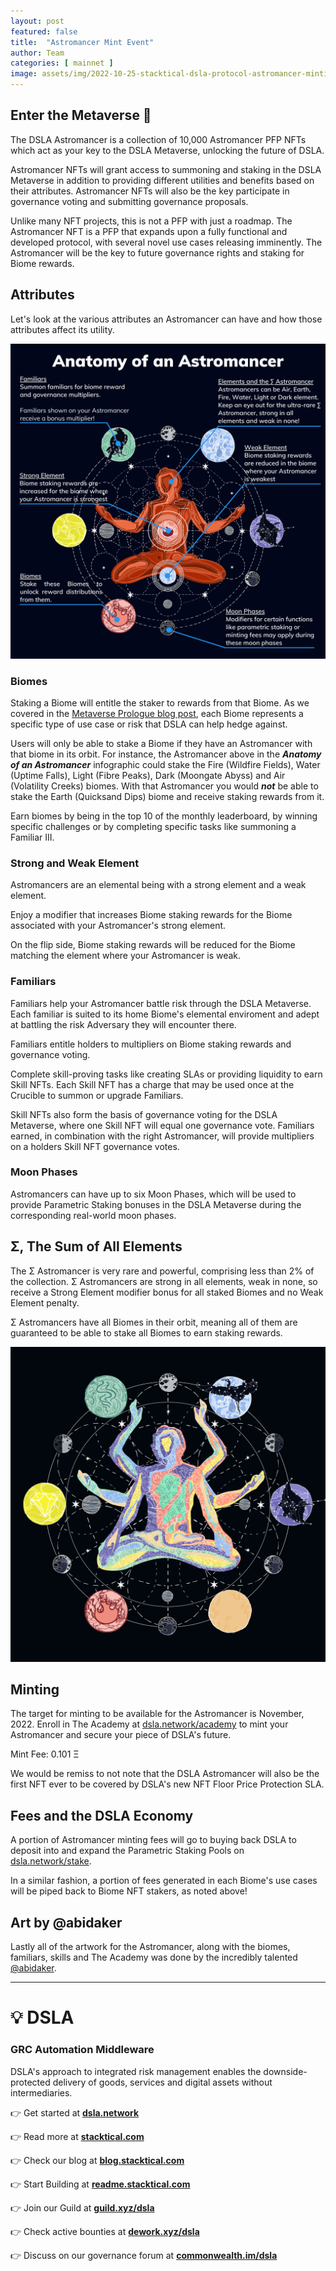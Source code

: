 ```yaml
---
layout: post
featured: false
title:  "Astromancer Mint Event"
author: Team
categories: [ mainnet ]
image: assets/img/2022-10-25-stacktical-dsla-protocol-astromancer-minting-event-blockchain-cryptocurrency-fintech-legaltech-insurtech-itsm-slm-sla-defi-nft.jpg
---
```


## Enter the Metaverse 🔮

The DSLA Astromancer is a collection of 10,000 Astromancer PFP NFTs which act as your key to the DSLA Metaverse, unlocking the future of DSLA. 

Astromancer NFTs will grant access to summoning and staking in the DSLA Metaverse in addition to providing different utilities and benefits based on their attributes. Astromancer NFTs will also be the key participate in governance voting and submitting governance proposals.

Unlike many NFT projects, this is not a PFP with just a roadmap. The Astromancer NFT is a PFP that expands upon a fully functional and developed protocol, with several novel use cases releasing imminently. The Astromancer will be the key to future governance rights and staking for Biome rewards.

## Attributes

Let's look at the various attributes an Astromancer can have and how those attributes affect its utility.

[![Anatomy of an Astromancer](/assets/img/2022-10-25-anatomy-of-an-astromancer.png)](/assets/img/2022-10-25-anatomy-of-an-astromancer)

### Biomes

Staking a Biome will entitle the staker to rewards from that Biome. As we covered in the [Metaverse Prologue blog post](https://blog.stacktical.com/metaverse/nft/2022/03/01/stacktical-dsla-protocol-metaverse-inaugural-nft-mint-blockchain-cryptocurrency-fintech-legaltech-insurtech-itsm-slm-sla-defi-nft.html), each Biome represents a specific type of use case or risk that DSLA can help hedge against.

Users will only be able to stake a Biome if they have an Astromancer with that biome in its orbit. For instance, the Astromancer above in the ***Anatomy of an Astromancer*** infographic could stake the Fire (Wildfire Fields), Water (Uptime Falls), Light (Fibre Peaks), Dark (Moongate Abyss) and Air (Volatility Creeks) biomes. With that Astromancer you would ***not*** be able to stake the Earth (Quicksand Dips) biome and receive staking rewards from it.

Earn biomes by being in the top 10 of the monthly leaderboard, by winning specific challenges or by completing specific tasks like summoning a Familiar III.

### Strong and Weak Element

Astromancers are an elemental being with a strong element and a weak element.

Enjoy a modifier that increases Biome staking rewards for the Biome associated with your Astromancer's strong element.

On the flip side, Biome staking rewards will be reduced for the Biome matching the element where your Astromancer is weak.

### Familiars

Familiars help your Astromancer battle risk through the DSLA Metaverse. Each familiar is suited to its home Biome's elemental enviroment and adept at battling the risk Adversary they will encounter there.

Familiars entitle holders to multipliers on Biome staking rewards and governance voting.

Complete skill-proving tasks like creating SLAs or providing liquidity to earn Skill NFTs. Each Skill NFT has a charge that may be used once at the Crucible to summon or upgrade Familiars.

Skill NFTs also form the basis of governance voting for the DSLA Metaverse, where one Skill NFT will equal one governance vote. Familiars earned, in combination with the right Astromancer, will provide multipliers on a holders Skill NFT governance votes.

### Moon Phases

Astromancers can have up to six Moon Phases, which will be used to provide Parametric Staking bonuses in the DSLA Metaverse during the corresponding real-world moon phases.

## Σ, The Sum of All Elements

The Σ Astromancer is very rare and powerful, comprising less than 2% of the collection. Σ Astromancers are strong in all elements, weak in none, so receive a Strong Element modifier bonus for all staked Biomes and no Weak Element penalty.

Σ Astromancers have all Biomes in their orbit, meaning all of them are guaranteed to be able to stake all Biomes to earn staking rewards.

[![Sample Σ Astromancer](/assets/img/2022-10-25-sample-sigma.png)](/assets/img/2022-10-25-sample-sigma)

## Minting

The target for minting to be available for the Astromancer is November, 2022. Enroll in The Academy at [dsla.network/academy](https://dsla.network/academy) to mint your Astromancer and secure your piece of DSLA's future.

Mint Fee: 0.101 Ξ

We would be remiss to not note that the DSLA Astromancer will also be the first NFT ever to be covered by DSLA's new NFT Floor Price Protection SLA.

## Fees and the DSLA Economy

A portion of Astromancer minting fees will go to buying back DSLA to deposit into and expand the Parametric Staking Pools on [dsla.network/stake](https://dsla.network/stake).

In a similar fashion, a portion of fees generated in each Biome's use cases will be piped back to Biome NFT stakers, as noted above!

## Art by @abidaker

Lastly all of the artwork for the Astromancer, along with the biomes, familiars, skills and The Academy was done by the incredibly talented [@abidaker](https://twitter.com/abidaker).

---

# 💡 DSLA

### GRC Automation Middleware

DSLA's approach to integrated risk management enables the downside-protected delivery of goods, services and digital assets without intermediaries.

👉 Get started at **[dsla.network](https://dsla.network)** 

👉 Read more at [**stacktical.com**](https://stacktical.com)

👉 Check our blog at [**blog.stacktical.com**](https://blog.stacktical.com)

👉 Start Building at [**readme.stacktical.com**](https://readme.stacktical.com/developer-guide/)

👉 Join our Guild at [**guild.xyz/dsla**](https://guild.xyz/dsla)

👉 Check active bounties at [**dework.xyz/dsla**](https://dework.xyz/dsla)

👉 Discuss on our governance forum at [**commonwealth.im/dsla**](https://commonwealth.im/dsla)
